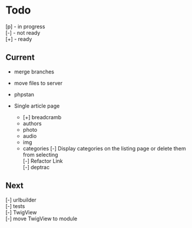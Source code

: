 # Todo

[p] - in progress  
[-] - not ready  
[+] - ready  

## Current

- merge branches
- move files to server
- phpstan

- Single article page  
  - [+] breadcramb  
  - authors  
  - photo  
  - audio  
  - img  
  - categories
[-] Display categories on the listing page or delete them from selecting  
[-] Refactor Link  
[-] deptrac  

## Next

[-] urlbuilder  
[-] tests  
    [-] TwigView  
[-] move TwigView to module  
